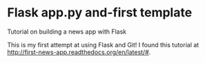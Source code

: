 # Flask app.py and-first template
Tutorial on building a news app with Flask

This is my first attempt at using Flask and Git!  I found this tutorial at http://first-news-app.readthedocs.org/en/latest/#.
